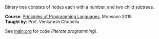 Binary tree consists of nodes each with a number, and two child subtrees.

**Course**: [Principles of Programming Languages], Monsoon 2019<br>
**Taught by**: Prof. Venkatesh Chopella

See [main.org] for code *(literate programming)*.

[Principles of Programming Languages]: https://github.com/iiithf/principles-of-programming-languages
[main.org]: main.org
